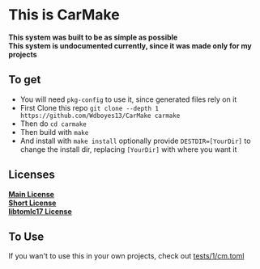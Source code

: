 # This is CarMake  
__This system was built to be as simple as possible__  
__This system is undocumented currently, since it was made only for my projects__  

## To get  
- You will need `pkg-config` to use it, since generated files rely on it  
- First Clone this repo `git clone --depth 1 https://github.com/Wdboyes13/CarMake carmake`  
- Then do `cd carmake`  
- Then build with `make`  
- And install with `make install` optionally provide `DESTDIR=[YourDir]` to change the install dir, replacing `[YourDir]` with where you want it  

## Licenses  
__[Main License](/LICENSE)__  
__[Short License](/Fileheader.txt)__  
__[libtomlc17 License](/libsrcs/tomlc17/LICENSE)__  

## To Use  
If you wan't to use this in your own projects, check out [tests/1/cm.toml](/tests/1/cm.toml)  